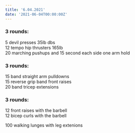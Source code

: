 ```yaml
---
title: '6.04.2021'
date: '2021-06-04T00:00:00Z'
---
```


### 3 rounds:  
5 devil presses 35lb dbs        
12 tempo hip thrusters 165lb     
20 marching pushups and 15 second each side one arm hold           
  
### 3 rounds:  
15 band straight arm pulldowns          
15 reverse grip band front raises         
20 band tricep extensions       

### 3 rounds:  
12 front raises with the barbell        
12 bicep curls with the barbell        

100 walking lunges with leg extenions      